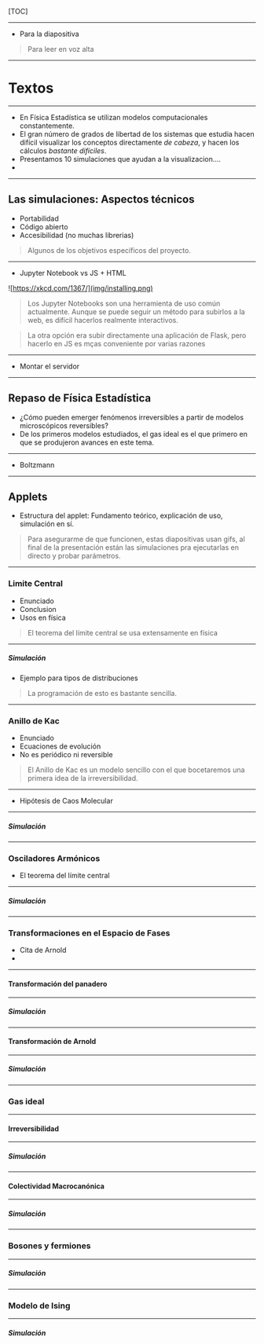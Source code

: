 
[TOC]

---
- Para la diapositiva

> Para leer en voz alta
---
# Textos


---
- En Física Estadística se utilizan modelos computacionales constantemente.
- El gran número de grados de libertad de los sistemas que estudia hacen difícil visualizar los conceptos directamente *de cabeza*, y hacen los cálculos *bastante difíciles*.
- Presentamos 10 simulaciones que ayudan a la visualizacion....
-

---
## Las simulaciones: Aspectos técnicos

- Portabilidad
- Código abierto
- Accesibilidad (no muchas librerias)

> Algunos de los objetivos específicos del proyecto.

---
- Jupyter Notebook vs JS + HTML

![https://xkcd.com/1367/](img/installing.png)

> Los Jupyter Notebooks son una herramienta de uso común actualmente. Aunque se puede seguir un método para subirlos a la web, es difícil hacerlos realmente interactivos.

> La otra opción era subir directamente una aplicación de Flask, pero hacerlo en JS es mças conveniente por varias razones

---
- Montar el servidor

---
## Repaso de Física Estadística

- ¿Cómo pueden emerger fenómenos irreversibles a partir de modelos microscópicos reversibles?
- De los primeros modelos estudiados, el gas ideal es el que primero en que se produjeron avances en este tema.

---
- Boltzmann

---
## Applets

- Estructura del applet: Fundamento teórico, explicación de uso, simulación en sí.

> Para asegurarme de que funcionen, estas diapositivas usan gifs, al final de la presentación están las simulaciones pra ejecutarlas en directo y probar parámetros.

---
### Limite Central

- Enunciado
- Conclusion
- Usos en física

> El teorema del límite central se usa extensamente en física

---
##### Simulación

- Ejemplo para tipos de distribuciones

> La programación de esto es bastante sencilla.

---
### Anillo de Kac

- Enunciado
- Ecuaciones de evolución
- No es periódico ni reversible

> El Anillo de Kac es un modelo sencillo con el que bocetaremos una primera idea de la irreversibilidad.

---
- Hipótesis de Caos Molecular

>

---
##### Simulación

---
### Osciladores Armónicos

- El teorema del límite central


---
##### Simulación

---
### Transformaciones en el Espacio de Fases

- Cita de Arnold
-

---
#### Transformación del panadero

---
##### Simulación

---
#### Transformación de Arnold

---
##### Simulación


---
### Gas ideal

---
#### Irreversibilidad

---
##### Simulación

---
#### Colectividad Macrocanónica

---
##### Simulación

---
### Bosones y fermiones

---
##### Simulación

---
### Modelo de Ising

---
##### Simulación

